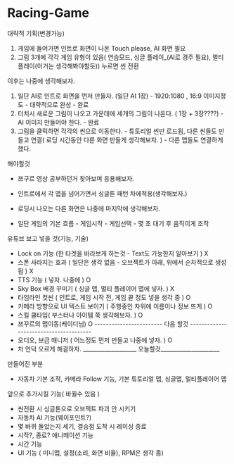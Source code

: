 # Racing-Game

대략적 기획(변경가능)
1. 게임에 들어가면 인트로 화면이 나온 Touch please, AI 화면 필요
2. 그림 3개에 각각 게임 유형이 있음( 연습모드, 싱글 플레이_(AI로 경주 필요), 멀티 플레이(이거는 생각해봐야할듯)) 누르면 씬 전환

이후는 나중에 생각해보자. 

1. 일단 AI로 인트로 화면을 먼저 만들자. (일단 AI 1장) - 1920:1080 , 16:9 이미지정도 - 대략적으로 완성 - 완료
2. 터치시 새로운 그림이 나오고 가운데에 세개의 그림이 나온다. ( 1장 + 3장????) - AI 이미지 만들어야 한다. - 완료
3. 그림을 클릭하면 각각의 씬으로 이동한다. - 튜토리얼 씬만 로드됨, 다른 씬들도 만들고 연결( 로딩 시간동안 다른 화면 만들게 생각해보자. ) - 다른 맵들도 연결하게 했다.

해야할것
- 쯔구르 영상 공부하던거 찾아보며 응용해보자.
- 인트로에서 각 맵을 넘어가면서 싱글톤 패턴 차에적용(생각해보자.)

- 로딩시 나오는 다른 화면은 나중에 마지막에 생각해보자.
  
 - 일단 게임의 기본 흐름 - 게임시작 - 게임선택 - 몇 초 대기 후 움직이게 조작


유튜브 보고 넣을 것(기능, 기술)
- Lock on 기능 (한 타겟을 바라보게 하는것 - Text도 가능한지 알아보기 ) X
- 스폰 사라지는 효과 ( 일단은 생각 없음 - 오브젝트가 아래, 위에서 순차적으로 생성됨 ) X
- TTS 기능 ( 넣자. 나중에 ) O
- Sky Box 배경 꾸미기 ( 싱글 맵, 멀티 플레이어 맵에 넣자. ) X
- 타임라인 컷씬 ( 인트로, 게임 시작 전, 게임 끝 정도 넣을 생각 중 ) O
- 카메라 방향으로 UI 텍스트 보이기 ( 주행중인 차위에 이름이나 정보 뜨게 ) O
- 스킬 쿨타임( 부스터나 아이템 쭉 생각해보자. ) O 
- 쯔꾸르의 맵이동(케이디님) O ------------------------ 다음 할것 ---------------------------------------
- 오디오, 브금 매니저 ( 어느정도 먼저 만들고 나중에 넣자. ) O
- 차 언덕 오르게 해결하자. ___________________ 오늘할것_____________________

만들어진 부분
- 자동차 기본 조작, 카메라 Follow 기능, 기본 튜토리얼 맵, 싱글맵, 멀티플레이어 맵

앞으로 추가시킬 기능( 바뀔수 있음 )
- 씬전환 시 싱글톤으로 오브젝트 파괴 안 시키기
- 자동차 AI 기능(웨이포인트?)
- 몇 바퀴 돌았는지 세기, 결승점 도착 시 레이싱 종료
- 시작?, 종료? 애니메이션 기능
- 시간 기능
- UI 기능 ( 미니맵, 설정(소리, 화면 비율), RPM은 생각 좀)
 
